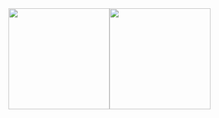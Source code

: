 
<div id="flex">
  <a href="https://github.com/anuraghazra/github-readme-stats">
    <img align="center" style="height: 200px" src="https://github-readme-stats.vercel.app/api?username=seiya2130" />
  </a>
  <a href="https://github.com/anuraghazra/convoychat">
    <img align="center" style="height: 200px" src="https://github-readme-stats.vercel.app/api/top-langs/?username=seiya2130&layout=compact" />
  </a>
</div>


<style>
#flex {
  display: flex;
  flex; justify-content: flex-end;
}
</style>
